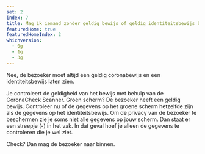 ```yaml
---
set: 2
index: 7
title: Mag ik iemand zonder geldig bewijs of geldig identiteitsbewijs binnen laten?  
featuredHome: true
featuredHomeIndex: 2
whichversion:
  - 0g
  - 1g
  - 3g
---
```

Nee, de bezoeker moet altijd een geldig coronabewijs en een identiteitsbewijs laten zien.

Je controleert de geldigheid van het bewijs met behulp van de CoronaCheck Scanner. Groen scherm? De bezoeker heeft een geldig bewijs. Controleer nu of de gegevens op het groene scherm hetzelfde zijn als de gegevens op het identiteitsbewijs. Om de privacy van de bezoeker te beschermen zie je soms niet alle gegevens op jouw scherm. Dan staat er een streepje (-) in het vak. In dat geval hoef je alleen de gegevens te controleren die je wel ziet.

Check? Dan mag de bezoeker naar binnen.

